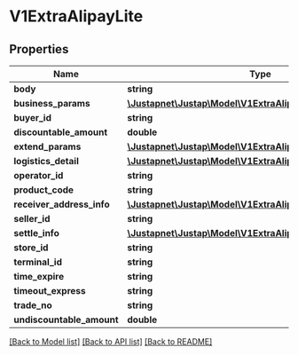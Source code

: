# V1ExtraAlipayLite

## Properties
Name | Type | Description | Notes
------------ | ------------- | ------------- | -------------
**body** | **string** |  | [optional] 
**business_params** | [**\Justapnet\Justap\Model\V1ExtraAlipayBusinessParams**](V1ExtraAlipayBusinessParams.md) |  | [optional] 
**buyer_id** | **string** |  | [optional] 
**discountable_amount** | **double** |  | [optional] 
**extend_params** | [**\Justapnet\Justap\Model\V1ExtraAlipayExtendParams**](V1ExtraAlipayExtendParams.md) |  | [optional] 
**logistics_detail** | [**\Justapnet\Justap\Model\V1ExtraAlipayLogisticsDetail**](V1ExtraAlipayLogisticsDetail.md) |  | [optional] 
**operator_id** | **string** |  | [optional] 
**product_code** | **string** |  | [optional] 
**receiver_address_info** | [**\Justapnet\Justap\Model\V1ExtraAlipayReceiverAddressInfo**](V1ExtraAlipayReceiverAddressInfo.md) |  | [optional] 
**seller_id** | **string** |  | [optional] 
**settle_info** | [**\Justapnet\Justap\Model\V1ExtraAlipaySettleInfo**](V1ExtraAlipaySettleInfo.md) |  | [optional] 
**store_id** | **string** |  | [optional] 
**terminal_id** | **string** |  | [optional] 
**time_expire** | **string** |  | [optional] 
**timeout_express** | **string** |  | [optional] 
**trade_no** | **string** |  | [optional] 
**undiscountable_amount** | **double** |  | [optional] 

[[Back to Model list]](../README.md#documentation-for-models) [[Back to API list]](../README.md#documentation-for-api-endpoints) [[Back to README]](../README.md)


